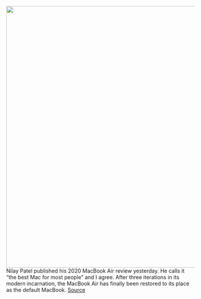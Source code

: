 <img src='https://cdn.vox-cdn.com/thumbor/Xl3Ib6rJEuBQlM68sdjwfZPMmtk=/0x0:5472x3648/1200x800/filters:focal(2299x1387:3173x2261)/cdn.vox-cdn.com/uploads/chorus_image/image/66563371/awhite_200319_3944_4.0.0.jpg' width='700px' /><br/>
Nilay Patel published his 2020 MacBook Air review yesterday. He calls it “the best Mac for most people” and I agree. After three iterations in its modern incarnation, the MacBook Air has finally been restored to its place as the default MacBook.
<a href='https://www.theverge.com/2020/3/27/21196425/apple-macbook-air-restore-default-laptop-recommendation-best-mac'> Source <a/>